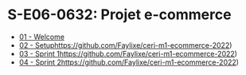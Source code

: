 # S-E06-0632: Projet e-commerce

- [01 - Welcome](https://github.com/Faylixe/ceri-m1-ecommerce-2022)
- [02 - Setup]()https://github.com/Faylixe/ceri-m1-ecommerce-2022)
- [03 - Sprint 1]()https://github.com/Faylixe/ceri-m1-ecommerce-2022)
- [04 - Sprint 2]()https://github.com/Faylixe/ceri-m1-ecommerce-2022)